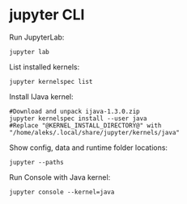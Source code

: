 # jupyter CLI

Run JupyterLab:
```
jupyter lab
```
List installed kernels:
```
jupyter kernelspec list
```
Install IJava kernel:
```
#Download and unpack ijava-1.3.0.zip
jupyter kernelspec install --user java
#Replace "@KERNEL_INSTALL_DIRECTORY@" with "/home/aleks/.local/share/jupyter/kernels/java"
```
Show config, data and runtime folder locations:
```
jupyter --paths
```
Run Console with Java kernel:
```
jupyter console --kernel=java
```
